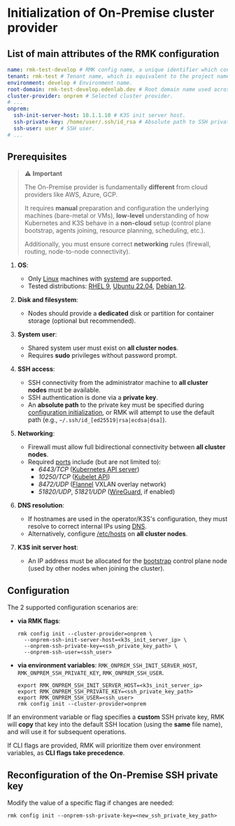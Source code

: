 # Initialization of On-Premise cluster provider

## List of main attributes of the RMK configuration

```yaml
name: rmk-test-develop # RMK config name, a unique identifier which consists of the project (tenant) name and the abbreviated name of the Git branch.
tenant: rmk-test # Tenant name, which is equivalent to the project name.
environment: develop # Environment name.
root-domain: rmk-test-develop.edenlab.dev # Root domain name used across the cluster.
cluster-provider: onprem # Selected cluster provider.
# ...
onprem:
  ssh-init-server-host: 10.1.1.10 # K3S init server host.
  ssh-private-key: /home/user/.ssh/id_rsa # Absolute path to SSH private key file. 
  ssh-user: user # SSH user.
# ...
```

## Prerequisites

> :warning: **Important**
>
> The On-Premise provider is fundamentally **different** from cloud providers like AWS, Azure, GCP.
>
> It requires **manual** preparation and configuration the underlying machines (bare-metal or VMs),
> **low-level** understanding of how Kubernetes and K3S behave in a **non-cloud** setup (control plane bootstrap,
> agents joining, resource planning, scheduling, etc.).
>
> Additionally, you must ensure correct **networking** rules (firewall, routing, node-to-node connectivity).

1. **OS**:

   * Only [Linux](https://docs.k3s.io/installation/requirements#operating-systems) machines with
     [systemd](https://systemd.io/) are supported.
   * Tested distributions:
     [RHEL 9](https://docs.redhat.com/en/documentation/red_hat_enterprise_linux/9),
     [Ubuntu 22.04](https://releases.ubuntu.com/jammy/),
     [Debian 12](https://www.debian.org/releases/bookworm/).

2. **Disk and filesystem**:

   * Nodes should provide a **dedicated** disk or partition for container storage (optional but recommended).

3. **System user**:

   * Shared system user must exist on **all cluster nodes**.
   * Requires **sudo** privileges without password prompt.

4. **SSH access**:

   * SSH connectivity from the administrator machine to **all cluster nodes** must be available.
   * SSH authentication is done via a **private key**.
   * An **absolute path** to the private key must be specified
     during [configuration initialization](../configuration-management/init-onprem-provider.md#configuration),
     or RMK will attempt to use the default path (e.g., `~/.ssh/id_[ed25519|rsa|ecdsa|dsa]`).

5. **Networking**:

   * Firewall must allow full bidirectional connectivity between **all cluster nodes**.
   * Required [ports](https://docs.k3s.io/installation/requirements#networking) include (but are not limited to):
     * _6443/TCP_ ([Kubernetes API server](https://kubernetes.io/docs/concepts/overview/kubernetes-api/))
     * _10250/TCP_ ([Kubelet API](https://kubernetes.io/docs/concepts/architecture/#kubelet))
     * _8472/UDP_ ([Flannel](https://github.com/flannel-io/flannel) VXLAN overlay network)
     * _51820/UDP_, _51821/UDP_ ([WireGuard](https://www.wireguard.com/), if enabled)

6. **DNS resolution**:

   * If hostnames are used in the operator/K3S's configuration, they must resolve to correct internal IPs using
     [DNS](https://en.wikipedia.org/wiki/Domain_Name_System).
   * Alternatively, configure [/etc/hosts](https://en.wikipedia.org/wiki/Hosts_(file)) on **all cluster nodes**.

7. **K3S init server host**:

   * An IP address must be allocated for the [bootstrap](https://docs.k3s.io/datastore/ha-embedded) control
     plane node (used by other nodes when joining the cluster).

## Configuration

The 2 supported configuration scenarios are:

* **via RMK flags**:
  ```shell
  rmk config init --cluster-provider=onprem \
    --onprem-ssh-init-server-host=<k3s_init_server_ip> \
    --onprem-ssh-private-key=<ssh_private_key_path> \
    --onprem-ssh-user=<ssh_user>
  ```

* **via environment variables**: `RMK_ONPREM_SSH_INIT_SERVER_HOST`, `RMK_ONPREM_SSH_PRIVATE_KEY`, `RMK_ONPREM_SSH_USER`.
  ```shell
  export RMK_ONPREM_SSH_INIT_SERVER_HOST=<k3s_init_server_ip>
  export RMK_ONPREM_SSH_PRIVATE_KEY=<ssh_private_key_path>
  export RMK_ONPREM_SSH_USER=<ssh_user>
  rmk config init --cluster-provider=onprem
  ```  

If an environment variable or flag specifies a **custom** SSH private key, RMK will **copy** that key into the default
SSH location (using the **same** file name), and will use it for subsequent operations.

If CLI flags are provided, RMK will prioritize them over environment variables, as **CLI flags take precedence**.

## Reconfiguration of the On-Premise SSH private key

Modify the value of a specific flag if changes are needed:

```shell
rmk config init --onprem-ssh-private-key=<new_ssh_private_key_path>
```
